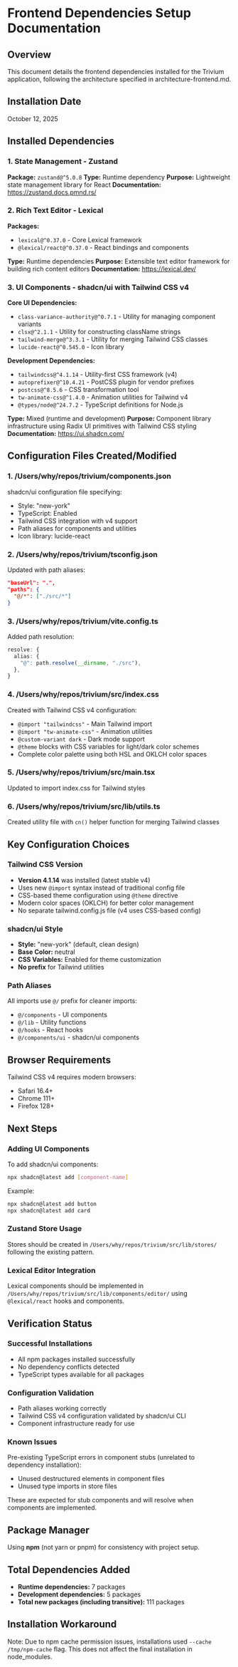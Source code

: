 # Frontend Dependencies Setup Documentation

## Overview
This document details the frontend dependencies installed for the Trivium application, following the architecture specified in architecture-frontend.md.

## Installation Date
October 12, 2025

## Installed Dependencies

### 1. State Management - Zustand
**Package:** `zustand@^5.0.8`
**Type:** Runtime dependency
**Purpose:** Lightweight state management library for React
**Documentation:** https://zustand.docs.pmnd.rs/

### 2. Rich Text Editor - Lexical
**Packages:**
- `lexical@^0.37.0` - Core Lexical framework
- `@lexical/react@^0.37.0` - React bindings and components

**Type:** Runtime dependencies
**Purpose:** Extensible text editor framework for building rich content editors
**Documentation:** https://lexical.dev/

### 3. UI Components - shadcn/ui with Tailwind CSS v4
**Core UI Dependencies:**
- `class-variance-authority@^0.7.1` - Utility for managing component variants
- `clsx@^2.1.1` - Utility for constructing className strings
- `tailwind-merge@^3.3.1` - Utility for merging Tailwind CSS classes
- `lucide-react@^0.545.0` - Icon library

**Development Dependencies:**
- `tailwindcss@^4.1.14` - Utility-first CSS framework (v4)
- `autoprefixer@^10.4.21` - PostCSS plugin for vendor prefixes
- `postcss@^8.5.6` - CSS transformation tool
- `tw-animate-css@^1.4.0` - Animation utilities for Tailwind v4
- `@types/node@^24.7.2` - TypeScript definitions for Node.js

**Type:** Mixed (runtime and development)
**Purpose:** Component library infrastructure using Radix UI primitives with Tailwind CSS styling
**Documentation:** https://ui.shadcn.com/

## Configuration Files Created/Modified

### 1. /Users/why/repos/trivium/components.json
shadcn/ui configuration file specifying:
- Style: "new-york"
- TypeScript: Enabled
- Tailwind CSS integration with v4 support
- Path aliases for components and utilities
- Icon library: lucide-react

### 2. /Users/why/repos/trivium/tsconfig.json
Updated with path aliases:
```json
"baseUrl": ".",
"paths": {
  "@/*": ["./src/*"]
}
```

### 3. /Users/why/repos/trivium/vite.config.ts
Added path resolution:
```typescript
resolve: {
  alias: {
    "@": path.resolve(__dirname, "./src"),
  },
}
```

### 4. /Users/why/repos/trivium/src/index.css
Created with Tailwind CSS v4 configuration:
- `@import "tailwindcss"` - Main Tailwind import
- `@import "tw-animate-css"` - Animation utilities
- `@custom-variant dark` - Dark mode support
- `@theme` blocks with CSS variables for light/dark color schemes
- Complete color palette using both HSL and OKLCH color spaces

### 5. /Users/why/repos/trivium/src/main.tsx
Updated to import index.css for Tailwind styles

### 6. /Users/why/repos/trivium/src/lib/utils.ts
Created utility file with `cn()` helper function for merging Tailwind classes

## Key Configuration Choices

### Tailwind CSS Version
- **Version 4.1.14** was installed (latest stable v4)
- Uses new `@import` syntax instead of traditional config file
- CSS-based theme configuration using `@theme` directive
- Modern color spaces (OKLCH) for better color management
- No separate tailwind.config.js file (v4 uses CSS-based config)

### shadcn/ui Style
- **Style:** "new-york" (default, clean design)
- **Base Color:** neutral
- **CSS Variables:** Enabled for theme customization
- **No prefix** for Tailwind utilities

### Path Aliases
All imports use `@/` prefix for cleaner imports:
- `@/components` - UI components
- `@/lib` - Utility functions
- `@/hooks` - React hooks
- `@/components/ui` - shadcn/ui components

## Browser Requirements
Tailwind CSS v4 requires modern browsers:
- Safari 16.4+
- Chrome 111+
- Firefox 128+

## Next Steps

### Adding UI Components
To add shadcn/ui components:
```bash
npx shadcn@latest add [component-name]
```

Example:
```bash
npx shadcn@latest add button
npx shadcn@latest add card
```

### Zustand Store Usage
Stores should be created in `/Users/why/repos/trivium/src/lib/stores/` following the existing pattern.

### Lexical Editor Integration
Lexical components should be implemented in `/Users/why/repos/trivium/src/lib/components/editor/` using `@lexical/react` hooks and components.

## Verification Status

### Successful Installations
- All npm packages installed successfully
- No dependency conflicts detected
- TypeScript types available for all packages

### Configuration Validation
- Path aliases working correctly
- Tailwind CSS v4 configuration validated by shadcn/ui CLI
- Component infrastructure ready for use

### Known Issues
Pre-existing TypeScript errors in component stubs (unrelated to dependency installation):
- Unused destructured elements in component files
- Unused type imports in store files

These are expected for stub components and will resolve when components are implemented.

## Package Manager
Using **npm** (not yarn or pnpm) for consistency with project setup.

## Total Dependencies Added
- **Runtime dependencies:** 7 packages
- **Development dependencies:** 5 packages
- **Total new packages (including transitive):** 111 packages

## Installation Workaround
Note: Due to npm cache permission issues, installations used `--cache /tmp/npm-cache` flag. This does not affect the final installation in node_modules.
